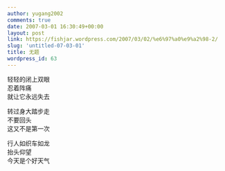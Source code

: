 ```yaml
---
author: yugang2002
comments: true
date: 2007-03-01 16:30:49+00:00
layout: post
link: https://fishjar.wordpress.com/2007/03/02/%e6%97%a0%e9%a2%98-2/
slug: 'untitled-07-03-01'
title: 无题
wordpress_id: 63
---
```


轻轻的闭上双眼  
忍着阵痛  
就让它永远失去  
  
转过身大踏步走  
不要回头  
这又不是第一次  
  
行人如织车如龙  
抬头仰望  
今天是个好天气  

